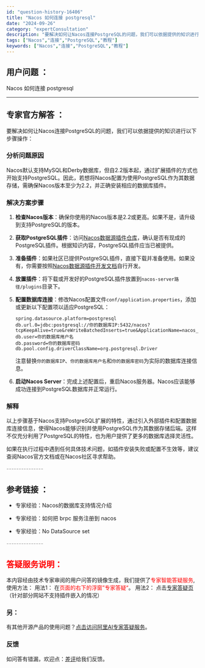 ```yaml
---
id: "question-history-16406"
title: "Nacos 如何连接 postgresql"
date: "2024-09-26"
category: "expertConsultation"
description: "要解决如何让Nacos连接PostgreSQL的问题，我们可以依据提供的知识进行以下步骤操作：### 分析问题原因Nacos默认支持MySQL和Derby数据库，但自2.2版本起，通过扩展插件的方式也开始支持PostgreSQL。因此，若想将Nacos配置为使用PostgreSQL作为其数据存储，需"
tags: ["Nacos","连接","PostgreSQL","教程"]
keywords: ["Nacos","连接","PostgreSQL","教程"]
---
```


## 用户问题 ： 
 Nacos 如何连接 postgresql  

---------------
## 专家官方解答 ：

要解决如何让Nacos连接PostgreSQL的问题，我们可以依据提供的知识进行以下步骤操作：

### 分析问题原因
Nacos默认支持MySQL和Derby数据库，但自2.2版本起，通过扩展插件的方式也开始支持PostgreSQL。因此，若想将Nacos配置为使用PostgreSQL作为其数据存储，需确保Nacos版本至少为2.2，并正确安装相应的数据库插件。

### 解决方案步骤
1. **检查Nacos版本**：确保你使用的Nacos版本是2.2或更高。如果不是，请升级到支持PostgreSQL的版本。

2. **获取PostgreSQL插件**：访问[Nacos数据源插件仓库](https://github.com/nacos-group/nacos-plugin/tree/develop/nacos-datasource-plugin-ext)，确认是否有现成的PostgreSQL插件。根据知识内容，PostgreSQL插件应当已被提供。

3. **准备插件**：如果社区已提供PostgreSQL插件，直接下载并准备使用。如果没有，你需要按照[Nacos数据源插件开发文档](https://nacos.io/docs/latest/plugin/datasource-plugin/)自行开发。

4. **放置插件**：将下载或开发好的PostgreSQL插件放置到`nacos-server路径/plugins`目录下。

5. **配置数据库连接**：修改Nacos配置文件`conf/application.properties`，添加或更新以下配置项以适应PostgreSQL：
   ```
   spring.datasource.platform=postgresql
   db.url.0=jdbc:postgresql://你的数据库IP:5432/nacos?tcpKeepAlive=true&reWriteBatchedInserts=true&ApplicationName=nacos_java
   db.user=你的数据库用户名
   db.password=你的数据库密码
   db.pool.config.driverClassName=org.postgresql.Driver
   ```

   注意替换`你的数据库IP`、`你的数据库用户名`和`你的数据库密码`为实际的数据库连接信息。

6. **启动Nacos Server**：完成上述配置后，重启Nacos服务器。Nacos应该能够成功连接到PostgreSQL数据库并正常运行。

### 解释
以上步骤基于Nacos支持PostgreSQL扩展的特性，通过引入外部插件和配置数据库连接信息，使得Nacos能够识别并使用PostgreSQL作为其数据存储后端。这样不仅充分利用了PostgreSQL的特性，也为用户提供了更多的数据库选择灵活性。

如果在执行过程中遇到任何具体技术问题，如插件安装失败或配置不生效等，建议查阅Nacos官方文档或在Nacos社区寻求帮助。


<font color="#949494">---------------</font> 


## 参考链接 ：

* 专家经验：Nacos的数据库支持情况介绍 
 
 * 专家经验：如何把 brpc 服务注册到 nacos 
 
 * 专家经验：No DataSource set 


 <font color="#949494">---------------</font> 
 


## <font color="#FF0000">答疑服务说明：</font> 

本内容经由技术专家审阅的用户问答的镜像生成，我们提供了<font color="#FF0000">专家智能答疑服务</font>,使用方法：
用法1： 在<font color="#FF0000">页面的右下的浮窗”专家答疑“</font>。
用法2： 点击[专家答疑页](https://answer.opensource.alibaba.com/docs/intro)（针对部分网站不支持插件嵌入的情况）
### 另：


有其他开源产品的使用问题？[点击访问阿里AI专家答疑服务](https://answer.opensource.alibaba.com/docs/intro)。
### 反馈
如问答有错漏，欢迎点：[差评](https://ai.nacos.io/user/feedbackByEnhancerGradePOJOID?enhancerGradePOJOId=16419)给我们反馈。
